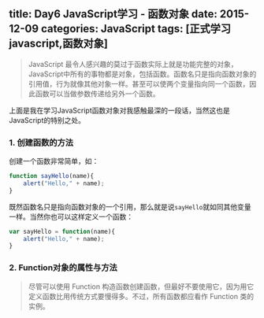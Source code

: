 title: Day6 JavaScript学习 - 函数对象
date: 2015-12-09
categories: JavaScript
tags: [正式学习javascript,函数对象]
---

> JavaScript 最令人感兴趣的莫过于函数实际上就是功能完整的对象，JavaScript中所有的事物都是对象，包括函数。函数名只是指向函数对象的引用值，行为就像其他对象一样。甚至可以使两个变量指向同一个函数，因此函数可以当做参数传递给另外一个函数。

上面是我在学习JavaScript函数对象对我感触最深的一段话，当然这也是JavaScript的特别之处。

### 1. 创建函数的方法
创建一个函数非常简单，如：

```javascript
function sayHello(name){
    alert("Hello," + name);
}
```

既然函数名只是指向函数对象的一个引用，那么就是说`sayHello`就如同其他变量一样。当然你也可以这样定义一个函数：

```javascript
var sayHello = function(name){
    alert("Hello," + name);
}
```

### 2. Function对象的属性与方法



> 尽管可以使用 Function 构造函数创建函数，但最好不要使用它，因为用它定义函数比用传统方式要慢得多。不过，所有函数都应看作 Function 类的实例。